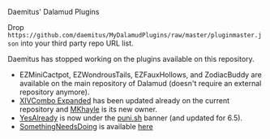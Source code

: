 Daemitus' Dalamud Plugins

Drop `https://github.com/daemitus/MyDalamudPlugins/raw/master/pluginmaster.json` into your third party repo URL list.

Daemitus has stopped working on the plugins available on this repository.

- EZMiniCactpot, EZWondrousTails, EZFauxHollows, and ZodiacBuddy are available on the main repository of Dalamud (doesn't require an external repository anymore).
- [XIVCombo Expanded](https://github.com/MKhayle/XIVComboPlugin) has been updated already on the current repository and [MKhayle](https://github.com/MKhayle/) is its new owner.
- [YesAlready](https://puni.sh/plugin/YesAlready) is now under the [puni.sh](https://puni.sh/) banner (and updated for 6.5).
- [SomethingNeedsDoing](https://github.com/daemitus/SomethingNeedDoing) is available [here](https://raw.githubusercontent.com/WorkingRobot/MyDalamudPlugins/main/plogon.json)
